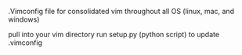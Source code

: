 .Vimconfig file for consolidated vim throughout all OS (linux, mac, and windows)

pull into your vim directory
run setup.py (python script) to update .vimconfig
